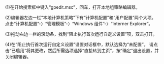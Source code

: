 (1)在开始搜索框中键入“gpedit.msc”，回车，打开本地组策略编辑器。       

(2)编辑器左边一栏“本地计算机策略”下有“计算机配置”和“用户配置”两个大项。
点击“计算机配置”-〉“管理模板”-〉“Windows 组件”-〉“Interner Explorer”。      

(3)拖动右边一栏的滚动条，找到“阻止执行首次运行自定义设置”项，双击打开。      

(4)在“阻止执行首次运行自定义设置”设置对话框中，默认选择为“未配置”。
请点击“已启用”将其更改，然后所需选项选择“直接转到主页”，按“确定”退出设置，并关闭编辑器。